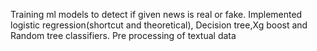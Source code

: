 Training ml models to detect if given news is real or fake. Implemented logistic regression(shortcut and theoretical), Decision tree,Xg boost and Random tree classifiers.
Pre processing of textual data
